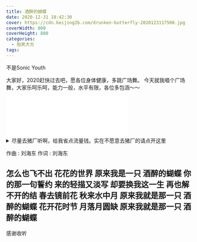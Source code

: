 ```yaml
---
title: 酒醉的蝴蝶
date: 2020-12-31 18:42:30
cover: https://cdn.beijing2b.com/drunken-butterfly-2020123117500.jpg
coverWidth: 800
coverHeight: 800
categories:
  - 贻笑大方
tags:
---
```

不是Sonic Youth

<!-- more -->

大家好，2020赶快过去吧，愿各位身体健康，多跳广场舞。
今天就我唱个广场舞，大家乐呵乐呵，能力一般，水平有限，各位多包涵～～

<iframe frameborder="no" border="0" marginwidth="0" marginheight="0" width=330 height=110 src="//music.163.com/outchain/player?type=1&id=120966551&auto=1&height=90"></iframe>

<details>
<summary>尽量去猪厂听啊，给我省点流量钱。实在不愿意去猪厂的请点开这里</summary>

 {% aplayer 酒醉的蝴蝶 米云达 https://cdn.beijing2b.com/music/mp3/drunken-butterfly.mp3 %}

</details>


作曲 : 刘海东
作词 : 刘海东

怎么也飞不出
花花的世界
原来我是一只
酒醉的蝴蝶
你的那一句誓约
来的轻描又淡写
却要换我这一生
再也解不开的结
春去镜前花
秋来水中月
原来我就是那一只
酒醉的蝴蝶
花开花时节
月落月圆缺
原来我就是那一只
酒醉的蝴蝶
---

感谢收听